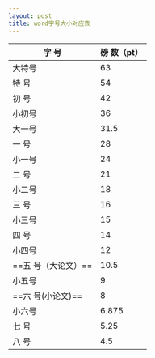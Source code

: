 ```yaml
---
layout: post
title: word字号大小对应表
---
```


字 号 | 磅 数（pt）
---|---
大特号 | 63 
特 号 | 54 
初 号 | 42 
小初号 | 36 
大一号 | 31.5 
一 号 | 28 
小一号 | 24 
二 号 | 21 
小二号 | 18 
三 号 | 16 
小三号 | 15
四 号 | 14
小四号 | 12 
==五 号（大论文）== | 10.5 
小五号 | 9
==六 号(小论文)== | 8
小六号 | 6.875 
七 号 | 5.25
八 号 | 4.5